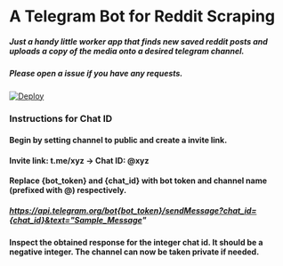 # A Telegram Bot for Reddit Scraping
##### Just a handy little worker app that finds new saved reddit posts and uploads a copy of the media onto a desired telegram channel.
##### Please open a issue if you have any requests.
[![Deploy](https://www.herokucdn.com/deploy/button.svg)](https://heroku.com/deploy?template=https://github.com/psantheus/TelebotRedditScrape)

### Instructions for Chat ID
#### Begin by setting channel to public and create a invite link.
#### Invite link: t.me/xyz -> Chat ID: @xyz
#### Replace {bot_token} and {chat_id} with bot token and channel name (prefixed with @) respectively.
##### https://api.telegram.org/bot{bot_token}/sendMessage?chat_id={chat_id}&text="Sample_Message"
#### Inspect the obtained response for the integer chat id. It should be a negative integer. The channel can now be taken private if needed.